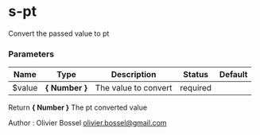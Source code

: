 # s-pt

Convert the passed value to pt



### Parameters
Name  |  Type  |  Description  |  Status  |  Default
------------  |  ------------  |  ------------  |  ------------  |  ------------
$value  |  **{ Number }**  |  The value to convert  |  required  |

Return **{ Number }** The pt converted value

Author : Olivier Bossel [olivier.bossel@gmail.com](mailto:olivier.bossel@gmail.com)